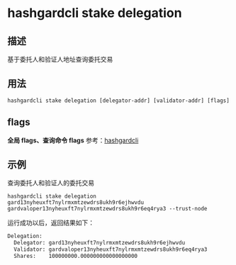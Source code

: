 # hashgardcli stake delegation

## 描述

基于委托人和验证人地址查询委托交易

## 用法

```
hashgardcli stake delegation [delegator-addr] [validator-addr] [flags]
```

## flags

**全局 flags、查询命令 flags** 参考：[hashgardcli](../README.md)

## 示例

查询委托人和验证人的委托交易

```shell
hashgardcli stake delegation gard13nyheuxft7nylrmxmtzewdrs8ukh9r6ejhwvdu gardvaloper13nyheuxft7nylrmxmtzewdrs8ukh9r6eq4rya3 --trust-node
```

运行成功以后，返回结果如下：

```txt
Delegation:
  Delegator: gard13nyheuxft7nylrmxmtzewdrs8ukh9r6ejhwvdu
  Validator: gardvaloper13nyheuxft7nylrmxmtzewdrs8ukh9r6eq4rya3
  Shares:    100000000.000000000000000000
```
